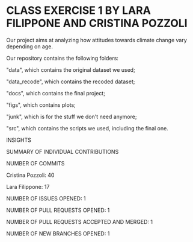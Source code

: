 # CLASS EXERCISE 1 BY LARA FILIPPONE AND CRISTINA POZZOLI

Our project aims at analyzing how attitudes towards climate change vary depending on age.

Our repository contains the following folders:

"data", which contains the original dataset we used;

"data_recode", which contains the recoded dataset;

"docs", which contains the final project;

"figs", which contains plots;

"junk", which is for the stuff we don't need anymore;

"src", which contains the scripts we used, including the final one.

INSIGHTS

SUMMARY OF INDIVIDUAL CONTRIBUTIONS

NUMBER OF COMMITS

Cristina Pozzoli: 40

Lara Filippone: 17

NUMBER OF ISSUES OPENED: 1

NUMBER OF PULL REQUESTS OPENED: 1

NUMBER OF PULL REQUESTS ACCEPTED AND MERGED: 1

NUMBER OF NEW BRANCHES OPENED: 1